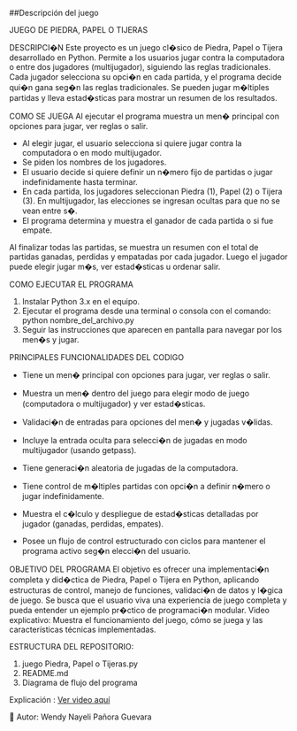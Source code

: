##Descripción del juego
 
JUEGO DE PIEDRA, PAPEL O TIJERAS 

DESCRIPCI�N
Este proyecto es un juego cl�sico de Piedra, Papel o Tijera desarrollado en Python.
Permite a los usuarios jugar contra la computadora o entre dos jugadores (multijugador), 
siguiendo las reglas tradicionales. 
Cada jugador selecciona su opci�n en cada partida, y el programa decide qui�n gana 
seg�n las reglas tradicionales. 
Se pueden jugar m�ltiples partidas y lleva estad�sticas para mostrar un resumen de los resultados.


COMO SE JUEGA
Al ejecutar el programa muestra un men� principal con opciones para jugar, ver reglas o salir.
- Al elegir jugar, el usuario selecciona si quiere jugar contra la computadora o en modo multijugador.
- Se piden los nombres de los jugadores.
- El usuario decide si quiere definir un n�mero fijo de partidas o jugar indefinidamente hasta terminar.
- En cada partida, los jugadores seleccionan Piedra (1), Papel (2) o Tijera (3). En multijugador, las elecciones se ingresan ocultas para que no se vean entre s�.
- El programa determina y muestra el ganador de cada partida o si fue empate.

Al finalizar todas las partidas, se muestra un resumen con el total de partidas ganadas, perdidas y empatadas por cada jugador.
Luego el jugador puede elegir jugar m�s, ver estad�sticas u ordenar salir.

COMO EJECUTAR EL PROGRAMA
1. Instalar Python 3.x en el equipo.
2. Ejecutar el programa desde una terminal o consola con el comando: python nombre_del_archivo.py
3. Seguir las instrucciones que aparecen en pantalla para navegar por los men�s y jugar.


PRINCIPALES FUNCIONALIDADES DEL CODIGO
- Tiene un men� principal con opciones para jugar, ver reglas o salir.

- Muestra un men� dentro del juego para elegir modo de juego (computadora o multijugador) y ver estad�sticas.

- Validaci�n de entradas para opciones del men� y jugadas v�lidas.

- Incluye la entrada oculta para selecci�n de jugadas en modo multijugador (usando getpass).

- Tiene generaci�n aleatoria de jugadas de la computadora.

- Tiene control de m�ltiples partidas con opci�n a definir n�mero o jugar indefinidamente.

- Muestra el c�lculo y despliegue de estad�sticas detalladas por jugador (ganadas, perdidas, empates).

- Posee un flujo de control estructurado con ciclos para mantener el programa activo seg�n elecci�n del usuario.

OBJETIVO DEL PROGRAMA
El objetivo es ofrecer una implementaci�n completa y did�ctica de Piedra, Papel o Tijera en Python, aplicando estructuras de control, manejo de funciones, validaci�n de datos y l�gica de juego. Se busca que el usuario viva una experiencia de juego completa y pueda entender un ejemplo pr�ctico de programaci�n modular.
Video explicativo:
Muestra el funcionamiento del juego, cómo se juega y las características técnicas implementadas.

ESTRUCTURA DEL REPOSITORIO:
1. juego Piedra, Papel o Tijeras.py
2. README.md
3. Diagrama de flujo del programa

Explicación : 
[Ver video aquí](https://mailinternacionaledu-my.sharepoint.com/:v:/g/personal/wepanoragu_uide_edu_ec/Eb8eWNkIRMZAm_6PeT-YB3UBvBdnA4eqfzLMQ_GW2YFLoQ?e=4C8c3m)


 👤 Autor: Wendy Nayeli Pañora Guevara
